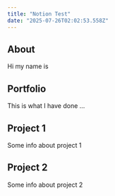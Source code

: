 ```yaml
---
title: "Notion Test"
date: "2025-07-26T02:02:53.558Z"
---
```



## About

Hi my name is


## Portfolio

This is what I have done …


## Project 1

Some info about project 1


## Project 2

Some info about project 2

